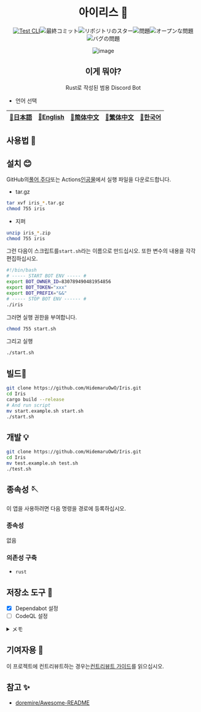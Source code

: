 <div align="center">

# 아이리스 🎃

<!-- s;HidemaruOwO/Iris;User/Repository;g -->

[![Test CLI](https://github.com/HidemaruOwO/Iris/actions/workflows/test.yml/badge.svg)](https://github.com/HidemaruOwO/Iris/actions/workflows/test.yml)![最終コミット](https://img.shields.io/github/last-commit/HidemaruOwO/Iris?style=flat-square)![リポジトリのスター](https://img.shields.io/github/stars/HidemaruOwO/Iris?style=flat-square)![問題](https://img.shields.io/github/issues/HidemaruOwO/Iris?style=flat-square)![オープンな問題](https://img.shields.io/github/issues-raw/HidemaruOwO/Iris?style=flat-square)![バグの問題](https://img.shields.io/github/issues/HidemaruOwO/Iris/bug?style=flat-square)

![image](https://user-images.githubusercontent.com/82384920/269208322-7155e5c7-fc40-40fb-9b1f-1f11d5d78ddd.png)

## 이게 뭐야?

Rust로 작성된 범용 Discord Bot

</div>

-   언어 선택

<table>
  <thead>
    <tr>
      <th style="text-align:center"><a href="README.md">🎌日本語</a></th>
      <th style="text-align:center"><a href="README.en.md">🤡English</a></th>
      <th style="text-align:center"><a href="README.zh-CN.md">🐉简体中文</a></th>
      <th style="text-align:center"><a href="README.zh-TW.md">🍜繁体中文</a></th>
      <th style="text-align:center"><a href="README.ko.md">🌸한국어</a></th>
    </tr>
  </thead>
</table>

## 사용법 💨

## 설치 😊

GitHub의[풀어 주다](https://github.com/HidemaruOwO/Iris/releases)또는 Actions[인공물](https://github.com/HidemaruOwO/Iris/actions/workflows/build.yml)에서 실행 파일을 다운로드합니다.

-   tar.gz

```bash
tar xvf iris_*.tar.gz
chmod 755 iris
```

-   지퍼

```bash
unzip iris_*.zip
chmod 755 iris
```

그런 다음이 스크립트를`start.sh`라는 이름으로 만드십시오.
또한 변수의 내용을 각각 편집하십시오.

```bash
#!/bin/bash
# ----- START BOT ENV ----- #
export BOT_OWNER_ID=830789490481954856
export BOT_TOKEN="xxx"
export BOT_PREFIX="&&"
# ----- STOP BOT ENV ------ #
./iris
```

그러면 실행 권한을 부여합니다.

```bash
chmod 755 start.sh
```

그리고 실행

```bash
./start.sh
```

## 빌드🔨

```bash
git clone https://github.com/HidemaruOwO/Iris.git
cd Iris
cargo build --release
# And run script
mv start.example.sh start.sh
./start.sh
```

## 개발 💡

```bash
git clone https://github.com/HidemaruOwO/Iris.git
cd Iris
mv test.example.sh test.sh
./test.sh
```

## 종속성 🪡

이 앱을 사용하려면 다음 명령을 경로에 등록하십시오.

### 종속성

없음

### 의존성 구축

-   `rust`

## 저장소 도구 🔧

-   [x] Dependabot 설정
-   [ ] CodeQL 설정

<details>
<summary>メモ</summary>

-   Dependabot 설정
    -   `.github/dependabot.yml`의`package-ecosystem`에 값 설정(예: npm,yarn,pip)
-   CodeQL 설정
    -   <https://dev.classmethod.jp/articles/github-code-scanning/>
    -   [대응 언어](https://codeql.github.com/docs/codeql-overview/supported-languages-and-frameworks/)

</details>

## 기여자용 🤝

이 프로젝트에 컨트리뷰트하는 경우는[컨트리뷰트 가이드](docs/README.md)를 읽으십시오.

## 참고 ✨

-   [doremire/Awesome-README](https://github.com/doremire/Awesome-README)
